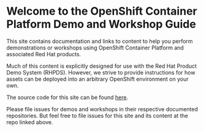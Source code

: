 # Welcome to the OpenShift Container Platform Demo and Workshop Guide

This site contains documentation and links to content to help you perform
demonstrations or workshops using OpenShift Container Platform and associated
Red Hat products.

Much of this content is explicitly designed for use with the Red Hat Product
Demo System (RHPDS). However, we strive to provide instructions for how
assets can be deployed into an arbitrary OpenShift environment on your own.

The source code for this site can be found [here](https://github.com/OpenShiftDemos/demo-guide).

Please file issues for demos and workshops in their respective documented
repositories. But feel free to file issues for this site and its content at
the repo linked above.